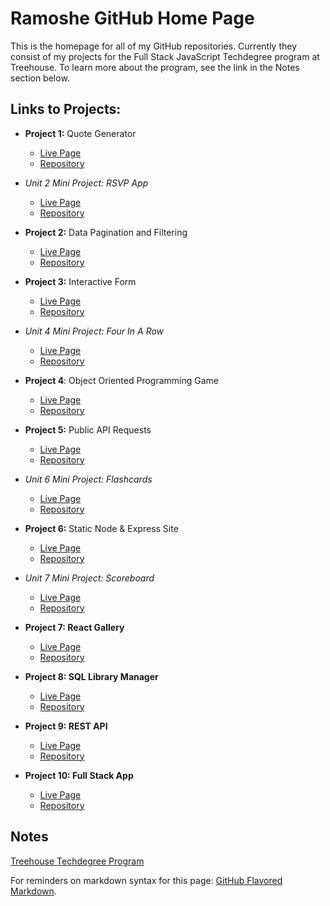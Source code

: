 # Ramoshe GitHub Home Page

This is the homepage for all of my GitHub repositories. Currently they consist of my projects for the Full Stack JavaScript Techdegree program at Treehouse. To learn more about the program, see the link in the Notes section below.


## Links to Projects:
 - **Project 1:** Quote Generator
   - [Live Page](https://g.ramoshe.com/thp1-quoteGenerator)
   - [Repository](https://github.com/ramoshe/thp1-quoteGenerator)

 - *Unit 2 Mini Project: RSVP App*
   - [Live Page](https://g.ramoshe.com/thu2-RSVPapp)
   - [Repository](https://github.com/ramoshe/thu2-RSVPapp)

 - **Project 2:** Data Pagination and Filtering
   - [Live Page](https://g.ramoshe.com/thp2-dataPagFilter)
   - [Repository](https://github.com/ramoshe/thp2-dataPagFilter)

 - **Project 3:** Interactive Form
   - [Live Page](https://g.ramoshe.com/thp3-interactiveForm)
   - [Repository](https://github.com/ramoshe/thp3-interactiveForm)

 - *Unit 4 Mini Project: Four In A Row*
   - [Live Page](https://g.ramoshe.com/thu4-fourInARow)
   - [Repository](https://github.com/ramoshe/thu4-fourInARow)

 - **Project 4**: Object Oriented Programming Game
   - [Live Page](https://g.ramoshe.com/thp4-OOPGame)
   - [Repository](https://github.com/ramoshe/thp4-OOPGame)

 - **Project 5:** Public API Requests
   - [Live Page](https://g.ramoshe.com/thp5-publicAPIRequests)
   - [Repository](https://github.com/ramoshe/thp5-publicAPIRequests)

 - *Unit 6 Mini Project: Flashcards*
   - [Live Page](https://thu6-flashcards.herokuapp.com)
   - [Repository](https://github.com/ramoshe/thu6-flashcards)

 - **Project 6:** Static Node & Express Site
   - [Live Page](https://thp6-staticnodeexpress.herokuapp.com)
   - [Repository](https://github.com/ramoshe/thp6-staticNodeExpress)

 - *Unit 7 Mini Project: Scoreboard*
   - [Live Page](https://thu7-scoreboard.herokuapp.com/)
   - [Repository](https://github.com/ramoshe/thu7-scoreboard)

 - **Project 7: React Gallery**
   - [Live Page](https://g.ramoshe.com/thp7-reactGallery)
   - [Repository](https://github.com/ramoshe/thp7-reactGallery)

 - **Project 8: SQL Library Manager**
   - [Live Page](https://thp8-sqllibrarymanager.herokuapp.com)
   - [Repository](https://github.com/ramoshe/thp8-SQLLibraryManager)

 - **Project 9: REST API**
   - [Live Page](https://thp9-restapi.herokuapp.com)
   - [Repository](https://github.com/ramoshe/thu9-RESTAPI)

 - **Project 10: Full Stack App**
   - [Live Page](https://g.ramoshe.com/thp10-fullStackApp)
   - [Repository](https://github.com/ramoshe/thp10-fullStackApp)

## Notes
[Treehouse Techdegree Program](https://teamtreehouse.com/techdegree)

For reminders on markdown syntax for this page:
[GitHub Flavored Markdown](https://guides.github.com/features/mastering-markdown/).
